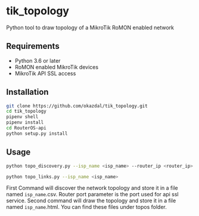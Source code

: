 # tik_topology
Python tool to draw topology of a MikroTik RoMON enabled network 

## Requirements
- Python 3.6 or later
- RoMON enabled MikroTik devices
- MikroTik API SSL access

## Installation
```bash
git clone https://github.com/okazdal/tik_topology.git
cd tik_topology
pipenv shell
pipenv install
cd RouterOS-api
python setup.py install
```

## Usage
```bash
python topo_discovery.py --isp_name <isp_name> --router_ip <router_ip> --router_user <router_user> --router_pass <router_pass> --router_port <router_port>

python topo_links.py --isp_name <isp_name>
``` 

First Command will discover the network topology and store it in a file named `isp_name`.csv. 
Router port parameter is the port used for api ssl service. 
Second command will draw the topology and store it in a file named `isp_name`.html.
You can find these files under topos folder.
